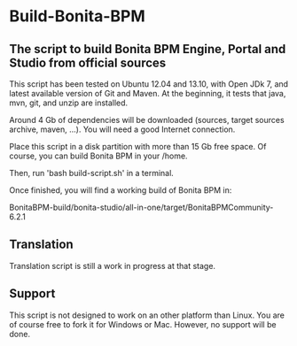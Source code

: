 Build-Bonita-BPM
================

The script to build Bonita BPM Engine, Portal and Studio from official sources
------------------------------------------------------------------------------

This script has been tested on Ubuntu 12.04 and 13.10, with Open JDk 7, and latest available version of Git and Maven. At the beginning, it tests that java, mvn, git, and unzip are installed.

Around 4 Gb of dependencies will be downloaded (sources, target sources archive, maven, ...). You will need a good Internet connection.

Place this script in a disk partition with more than 15 Gb free space. Of course, you can build Bonita BPM in your /home.

Then, run 'bash build-script.sh' in a terminal.

Once finished, you will find a working build of Bonita BPM in:

BonitaBPM-build/bonita-studio/all-in-one/target/BonitaBPMCommunity-6.2.1


Translation
-----------

Translation script is still a work in progress at that stage.


Support
-------

This script is not designed to work on an other platform than Linux. You are of course free to fork it for Windows or Mac. However, no support will be done.
